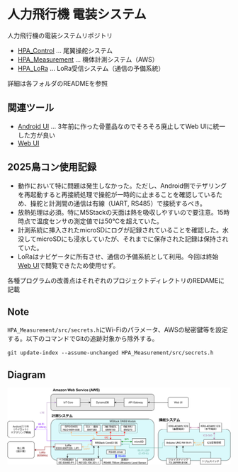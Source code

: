 # 人力飛行機 電装システム

人力飛行機の電装システムリポジトリ

- [HPA_Control](/HPA_Control) ... 尾翼操舵システム
- [HPA_Measurement](/HPA_Measurement) ... 機体計測システム（AWS）
- [HPA_LoRa](/HPA_LoRa) ... LoRa受信システム（通信の予備系統）

詳細は各フォルダのREADMEを参照 

## 関連ツール

- [Android UI](https://github.com/WASA-EET/EET23) ... 3年前に作った骨董品なのでそろそろ廃止してWeb UIに統一した方が良い
- [Web UI](https://github.com/21km43/WASA_2025_GUI_JS)

## 2025鳥コン使用記録

- 動作において特に問題は発生しなかった。ただし、Android側でテザリングを再起動すると再接続処理で操舵が一時的に止まることを確認しているため、操舵と計測間の通信は有線（UART, RS485）で接続するべき。
- 放熱処理は必須。特にM5Stackの天面は熱を吸収しやすいので要注意。15時時点で温度センサの測定値では50℃を超えていた。
- 計測系統に挿入されたmicroSDにログが記録されていることを確認した。水没してmicroSDにも浸水していたが、それまでに保存された記録は保持されていた。
- LoRaはナビゲータに所有させ、通信の予備系統として利用。今回は終始[Web UI](https://github.com/21km43/WASA_2025_GUI_JS)で閲覧できたため使用せず。

各種プログラムの改善点はそれぞれのプロジェクトディレクトリのREDAMEに記載

## Note

`HPA_Measurement/src/secrets.h`にWi-Fiのパラメータ、AWSの秘密鍵等を設定する。以下のコマンドでGitの追跡対象から除外する。

```
git update-index --assume-unchanged HPA_Measurement/src/secrets.h
```

## Diagram

![HPA.drawio](HPA.drawio.svg)

